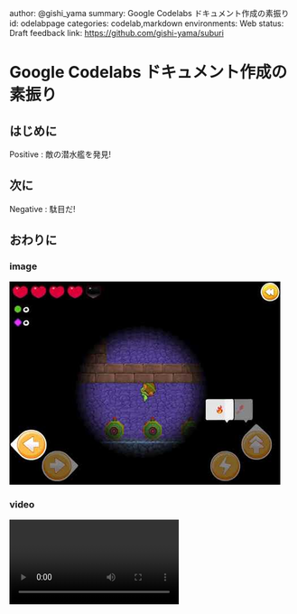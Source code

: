 author: @gishi_yama
summary: Google Codelabs ドキュメント作成の素振り
id: odelabpage
categories: codelab,markdown
environments: Web
status: Draft
feedback link: https://github.com/gishi-yama/suburi

# Google Codelabs ドキュメント作成の素振り

## はじめに

Positive
: 敵の潜水艦を発見!

## 次に

Negative
: 駄目だ!

## おわりに

### image

![img](./img/hqdefault.jpg)

### video

 <video id="hNf_qrEjTnU"></video> 
